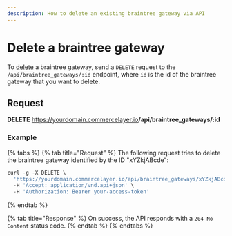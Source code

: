 ```yaml
---
description: How to delete an existing braintree gateway via API
---
```


# Delete a braintree gateway

To <a href="https://docs.commercelayer.io/developers/deleting-resources" target="_blank">delete</a> a braintree gateway, send a `DELETE` request to the `/api/braintree_gateways/:id` endpoint, where `id` is the id of the braintree gateway that you want to delete.

## Request

**DELETE** https://yourdomain.commercelayer.io<b>/api/braintree_gateways/:id</b>

### Example

{% tabs %}
{% tab title="Request" %}
The following request tries to delete the braintree gateway identified by the ID "xYZkjABcde":

```javascript
curl -g -X DELETE \
  'https://yourdomain.commercelayer.io/api/braintree_gateways/xYZkjABcde' \
  -H 'Accept: application/vnd.api+json' \
  -H 'Authorization: Bearer your-access-token'
```
{% endtab %}

{% tab title="Response" %}
On success, the API responds with a `204 No Content` status code.
{% endtab %}
{% endtabs %}

